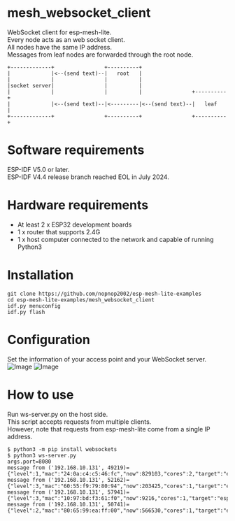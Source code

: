 # mesh_websocket_client
WebSocket client for esp-mesh-lite.   
Every node acts as an web socket client.   
All nodes have the same IP address.   
Messages from leaf nodes are forwarded through the root node.   
```
+-------------+                +----------+
|             |<--(send text)--|   root   |
|             |                |          |
|socket server|                |          |
|             |                |          |                +----------+
|             |<--(send text)--|<---------|<--(send text)--|   leaf   |
+-------------+                +----------+                +----------+
```

# Software requirements
ESP-IDF V5.0 or later.   
ESP-IDF V4.4 release branch reached EOL in July 2024.   

# Hardware requirements
- At least 2 x ESP32 development boards
- 1 x router that supports 2.4G
- 1 x host computer connected to the network and capable of running Python3

# Installation
```
git clone https://github.com/nopnop2002/esp-mesh-lite-examples
cd esp-mesh-lite-examples/mesh_websocket_client
idf.py menuconfig
idf.py flash
```

# Configuration   
Set the information of your access point and your WebSocket server.   
![Image](https://github.com/user-attachments/assets/28ee4b1b-541a-4bc0-9d20-4c70e0e60452)
![Image](https://github.com/user-attachments/assets/2d84d6d0-742d-457f-8857-8694647e41e5)

# How to use
Run ws-server.py on the host side.   
This script accepts requests from multiple clients.   
However, note that requests from esp-mesh-lite come from a single IP address.   
```
$ python3 -m pip install websockets
$ python3 ws-server.py
args.port=8080
message from ('192.168.10.131', 49219)={"level":1,"mac":"24:0a:c4:c5:46:fc","now":829103,"cores":2,"target":"esp32"}
message from ('192.168.10.131', 52162)={"level":3,"mac":"60:55:f9:79:80:94","now":203425,"cores":1,"target":"esp32c3"}
message from ('192.168.10.131', 57941)={"level":3,"mac":"10:97:bd:f3:61:f0","now":9216,"cores":1,"target":"esp32c2"}
message from ('192.168.10.131', 50741)={"level":2,"mac":"80:65:99:ea:ff:00","now":566530,"cores":1,"target":"esp32s2"}
```

